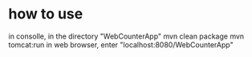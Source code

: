 # how to use
in consolle, in the directory "WebCounterApp"
mvn clean package
mvn tomcat:run
in web browser, enter "localhost:8080/WebCounterApp"
